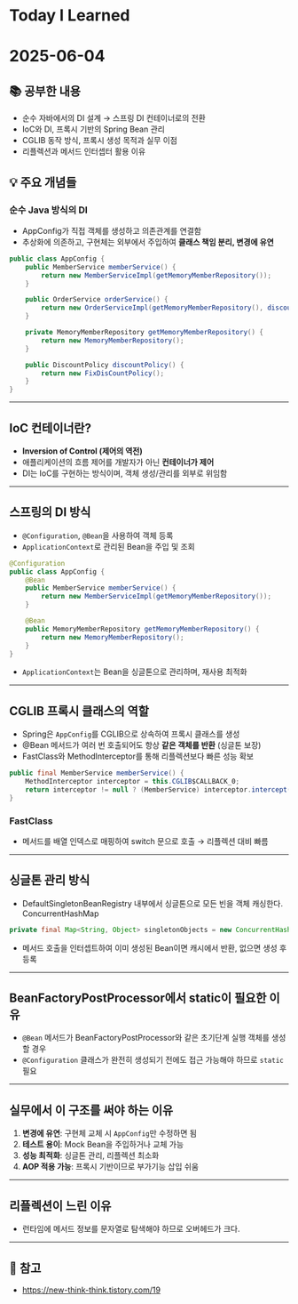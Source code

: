 # Today I Learned  
# 2025-06-04  

## 📚 공부한 내용  
- 순수 자바에서의 DI 설계 → 스프링 DI 컨테이너로의 전환  
- IoC와 DI, 프록시 기반의 Spring Bean 관리  
- CGLIB 동작 방식, 프록시 생성 목적과 실무 이점  
- 리플렉션과 메서드 인터셉터 활용 이유  

## 💡 주요 개념들  

### 순수 Java 방식의 DI  
- AppConfig가 직접 객체를 생성하고 의존관계를 연결함  
- 추상화에 의존하고, 구현체는 외부에서 주입하여 **클래스 책임 분리, 변경에 유연**  

```java
public class AppConfig {
    public MemberService memberService() {
        return new MemberServiceImpl(getMemoryMemberRepository());
    }

    public OrderService orderService() {
        return new OrderServiceImpl(getMemoryMemberRepository(), discountPolicy());
    }

    private MemoryMemberRepository getMemoryMemberRepository() {
        return new MemoryMemberRepository();
    }

    public DiscountPolicy discountPolicy() {
        return new FixDisCountPolicy();
    }
}
```

---

## IoC 컨테이너란?  
- **Inversion of Control (제어의 역전)**  
- 애플리케이션의 흐름 제어를 개발자가 아닌 **컨테이너가 제어**  
- DI는 IoC를 구현하는 방식이며, 객체 생성/관리를 외부로 위임함

---

## 스프링의 DI 방식  
- `@Configuration`, `@Bean`을 사용하여 객체 등록  
- `ApplicationContext`로 관리된 Bean을 주입 및 조회  

```java
@Configuration
public class AppConfig {
    @Bean
    public MemberService memberService() {
        return new MemberServiceImpl(getMemoryMemberRepository());
    }

    @Bean
    public MemoryMemberRepository getMemoryMemberRepository() {
        return new MemoryMemberRepository();
    }
}
```

- `ApplicationContext`는 Bean을 싱글톤으로 관리하며, 재사용 최적화

---

## CGLIB 프록시 클래스의 역할  
- Spring은 `AppConfig`를 CGLIB으로 상속하여 프록시 클래스를 생성  
- @Bean 메서드가 여러 번 호출되어도 항상 **같은 객체를 반환** (싱글톤 보장)  
- FastClass와 MethodInterceptor를 통해 리플렉션보다 빠른 성능 확보  

```java
public final MemberService memberService() {
    MethodInterceptor interceptor = this.CGLIB$CALLBACK_0;
    return interceptor != null ? (MemberService) interceptor.intercept(...) : super.memberService();
}
```

### FastClass
- 메서드를 배열 인덱스로 매핑하여 switch 문으로 호출 → 리플렉션 대비 빠름  

---

## 싱글톤 관리 방식  
- DefaultSingletonBeanRegistry 내부에서 싱글톤으로 모든 빈을 객체 캐싱한다. ConcurrentHashMap  

```java
private final Map<String, Object> singletonObjects = new ConcurrentHashMap<>(256);
```

- 메서드 호출을 인터셉트하여 이미 생성된 Bean이면 캐시에서 반환, 없으면 생성 후 등록  

---

## BeanFactoryPostProcessor에서 static이 필요한 이유  
- `@Bean` 메서드가 BeanFactoryPostProcessor와 같은 초기단계 실행 객체를 생성할 경우  
- `@Configuration` 클래스가 완전히 생성되기 전에도 접근 가능해야 하므로 `static` 필요

---

## 실무에서 이 구조를 써야 하는 이유  
1. **변경에 유연**: 구현체 교체 시 `AppConfig`만 수정하면 됨  
2. **테스트 용이**: Mock Bean을 주입하거나 교체 가능  
3. **성능 최적화**: 싱글톤 관리, 리플렉션 최소화  
4. **AOP 적용 가능**: 프록시 기반이므로 부가기능 삽입 쉬움  

---

## 리플렉션이 느린 이유  
- 런타임에 메서드 정보를 문자열로 탐색해야 하므로 오버헤드가 크다.
---

## 🔗 참고  
- https://new-think-think.tistory.com/19
